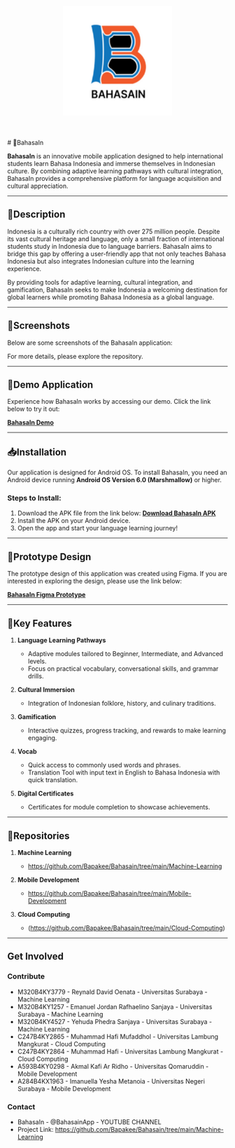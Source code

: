 <h1 align="center">
  <img align="center" src="Machine-Learning\images\logoBahasain.png"  width="250" height="250"></img>
<br><br>
</h1>
# 📖BahasaIn

**BahasaIn** is an innovative mobile application designed to help international students learn Bahasa Indonesia and immerse themselves in Indonesian culture. By combining adaptive learning pathways with cultural integration, BahasaIn provides a comprehensive platform for language acquisition and cultural appreciation. 

---

## **📃Description**

Indonesia is a culturally rich country with over 275 million people. Despite its vast cultural heritage and language, only a small fraction of international students study in Indonesia due to language barriers. BahasaIn aims to bridge this gap by offering a user-friendly app that not only teaches Bahasa Indonesia but also integrates Indonesian culture into the learning experience.

By providing tools for adaptive learning, cultural integration, and gamification, BahasaIn seeks to make Indonesia a welcoming destination for global learners while promoting Bahasa Indonesia as a global language.

---

## **📱Screenshots**

Below are some screenshots of the BahasaIn application:

For more details, please explore the repository.

---

## **🚀Demo Application**

Experience how BahasaIn works by accessing our demo. Click the link below to try it out:

[**BahasaIn Demo**](https://drive.google.com/drive/folders/1KnjGOB15UTbZB9CBe5dlpt7yhctsj7E7?usp=sharing)

---

## **📥Installation**

Our application is designed for Android OS. To install BahasaIn, you need an Android device running **Android OS Version 6.0 (Marshmallow)** or higher.

### **Steps to Install:**
1. Download the APK file from the link below:
   [**Download BahasaIn APK**](https://bit.ly/Bahasain-app)
2. Install the APK on your Android device.
3. Open the app and start your language learning journey!

---

## **🎨Prototype Design**

The prototype design of this application was created using Figma. If you are interested in exploring the design, please use the link below:

[**BahasaIn Figma Prototype**](https://www.figma.com/proto/Og6W2yoHzeDcjnPw67bnyj/UI-Applications?node-id=839-678&t=KdWJnlwoWpSsdune-1)

---

## **🌟Key Features**

1. **Language Learning Pathways**  
   - Adaptive modules tailored to Beginner, Intermediate, and Advanced levels.
   - Focus on practical vocabulary, conversational skills, and grammar drills.

2. **Cultural Immersion**  
   - Integration of Indonesian folklore, history, and culinary traditions.

3. **Gamification**  
   - Interactive quizzes, progress tracking, and rewards to make learning engaging.

4. **Vocab**  
   - Quick access to commonly used words and phrases.
   - Translation Tool with input text in English to Bahasa Indonesia with quick translation.

5. **Digital Certificates**  
   - Certificates for module completion to showcase achievements.
  

---

## **🔑Repositories**

1. **Machine Learning**
   - https://github.com/Bapakee/Bahasain/tree/main/Machine-Learning
   
3. **Mobile Development**
   - https://github.com/Bapakee/Bahasain/tree/main/Mobile-Development
   
5. **Cloud Computing**
   - (https://github.com/Bapakee/Bahasain/tree/main/Cloud-Computing)


---

## **Get Involved**

### Contribute
- M320B4KY3779 - Reynald David Oenata - Universitas Surabaya - Machine Learning
- M320B4KY1257 - Emanuel Jordan Rafhaelino Sanjaya - Universitas Surabaya - Machine Learning
- M320B4KY4527 - Yehuda Phedra Sanjaya - Universitas Surabaya - Machine Learning
- C247B4KY2865 - Muhammad Hafi Mufaddhol - Universitas Lambung Mangkurat - Cloud Computing
- C247B4KY2864 - Muhammad Hafi - Universitas Lambung Mangkurat - Cloud Computing
- A593B4KY0298 - Akmal Kafi Ar Ridho - Universitas Qomaruddin - Mobile Development
- A284B4KX1963 - Imanuella Yesha Metanoia - Universitas Negeri Surabaya - Mobile Development

### Contact
- BahasaIn - @BahasainApp - YOUTUBE CHANNEL
- Project Link: https://github.com/Bapakee/Bahasain/tree/main/Machine-Learning
